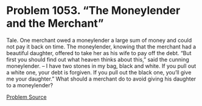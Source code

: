 # Problem 1053. “The Moneylender and the Merchant”

Tale. One merchant owed a moneylender a large sum of money and could not pay it back on time. The moneylender, knowing that the merchant had a beautiful daughter, offered to take her as his wife to pay off the debt. “But first you should find out what heaven thinks about this,” said the cunning moneylender. – I have two stones in my bag, black and white. If you pull out a white one, your debt is forgiven. If you pull out the black one, you’ll give me your daughter.” What should a merchant do to avoid giving his daughter to a moneylender?

[Problem Source](https://www.trizland.ru/tasks/5499/)